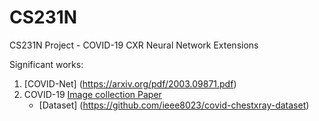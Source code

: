 # CS231N
CS231N Project - COVID-19 CXR Neural Network Extensions

Significant works:

1. [COVID-Net] (https://arxiv.org/pdf/2003.09871.pdf)
2. COVID-19 [Image collection Paper](https://arxiv.org/pdf/2003.11597.pdf)
   * [Dataset] (https://github.com/ieee8023/covid-chestxray-dataset)

